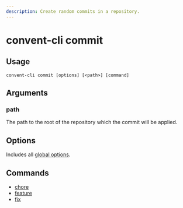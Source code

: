 ```yaml
---
description: Create random commits in a repository.
---
```


# convent-cli commit

## Usage

```text
convent-cli commit [options] [<path>] [command]
```

## Arguments

### path

The path to the root of the repository which the commit will be applied.

## Options

Includes all [global options](../#options).

## Commands

* [chore](convent-cli-commit-chore.md)
* [feature](convent-cli-commit-feature.md)
* [fix](../convent-cli-message/convent-cli-message-fix.md)



